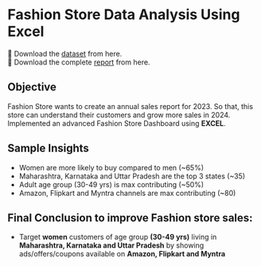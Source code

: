 # Fashion Store Data Analysis Using Excel

📍 Download the [dataset](https://docs.google.com/spreadsheets/d/12IkE1PLFDqymEsJvnxPoFDuwncDPbbWHzxJQrh-DFw4/edit#gid=1594378259) from here.  
📍 Download the complete [report](link-to-report) from here.

## Objective

Fashion Store wants to create an annual sales report for 2023. So that, this store can understand their customers and grow more sales in 2024. Implemented an advanced Fashion Store Dashboard using **EXCEL**.

## Sample Insights

- Women are more likely to buy compared to men (~65%)
- Maharashtra, Karnataka and Uttar Pradesh are the top 3 states (~35)
- Adult age group (30-49 yrs) is max contributing (~50%)
- Amazon, Flipkart and Myntra channels are max contributing (~80)

## Final Conclusion to improve Fashion store sales:

- Target **women** customers of age group **(30-49 yrs)** living in **Maharashtra, Karnataka and Uttar Pradesh** by showing ads/offers/coupons available on **Amazon, Flipkart and Myntra**

